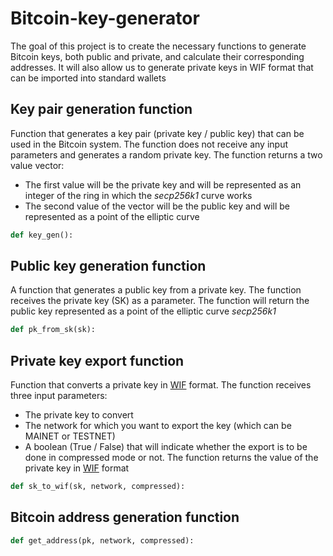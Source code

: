 # Bitcoin-key-generator

The goal of this project is to create the necessary functions to generate Bitcoin keys, both public and private, and calculate their corresponding addresses. It will also allow us to generate private keys in WIF format that can be imported into standard wallets

## Key pair generation function

Function that generates a key pair (private key / public key) that can be used in the Bitcoin system. The function does not receive any input parameters and generates a random private key. The function returns a two value vector:
 * The first value will be the private key and will be represented as an integer of the ring in which the _secp256k1_ curve works
 * The second value of the vector will be the public key and will be represented as a point of the elliptic curve

```python
def key_gen():
```

 ## Public key generation function

 A function that generates a public key from a private key. The function receives the private key (SK) as a parameter. The function will return the public key represented as a point of the elliptic curve _secp256k1_

 ```python
def pk_from_sk(sk):
```

## Private key export function

Function that converts a private key in [WIF](https://en.bitcoin.it/wiki/Wallet_import_format) format. The function receives three input parameters:
* The private key to convert
* The network for which you want to export the key (which can be MAINET or TESTNET)
* A boolean (True / False) that will indicate whether the export is to be done in compressed mode or not. The function returns the value of the private key in [WIF](https://en.bitcoin.it/wiki/Wallet_import_format) format

 ```python
def sk_to_wif(sk, network, compressed):
```

## Bitcoin address generation function

 ```python
def get_address(pk, network, compressed):
```